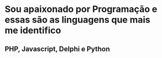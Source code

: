 # Sou apaixonado por Programação e essas são as linguagens que mais me identifico
## PHP, Javascript, Delphi e Python
